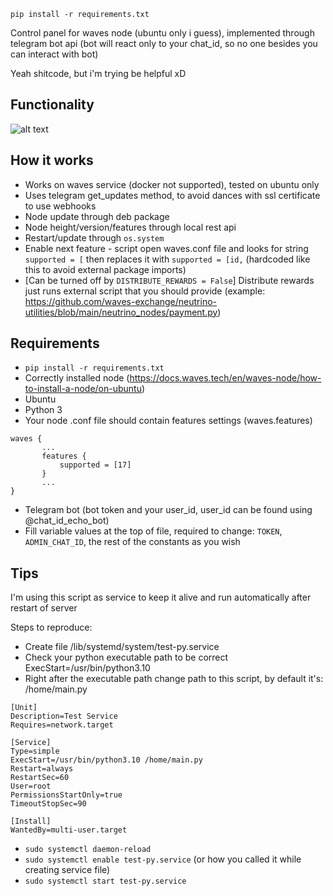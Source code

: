 ```pip install -r requirements.txt```

Control panel for waves node (ubuntu only i guess), implemented through telegram bot api (bot will react only to your chat_id, so no one besides you can interact with bot)

Yeah shitcode, but i'm trying be helpful xD

## Functionality
![alt text](https://i.ibb.co/C1BwMbJ/image.png)

## How it works

- Works on waves service (docker not supported), tested on ubuntu only
- Uses telegram get_updates method, to avoid dances with ssl certificate to use webhooks
- Node update through deb package
- Node height/version/features through local rest api
- Restart/update through ```os.system```
- Enable next feature - script open waves.conf file and looks for string ```supported = [``` then replaces it with ```supported = [id,``` (hardcoded like this to avoid external package imports)
- [Can be turned off by ```DISTRIBUTE_REWARDS = False```] Distribute rewards just runs external script that you should provide (example: https://github.com/waves-exchange/neutrino-utilities/blob/main/neutrino_nodes/payment.py)

## Requirements
- ``pip install -r requirements.txt``
- Correctly installed node (https://docs.waves.tech/en/waves-node/how-to-install-a-node/on-ubuntu)
- Ubuntu
- Python 3
- Your node .conf file should contain features settings (waves.features)
```
waves {
       ...
       features {
           supported = [17]
       }
       ...
} 
```
- Telegram bot (bot token and your user_id, user_id can be found using @chat_id_echo_bot)
- Fill variable values at the top of file, required to change: ```TOKEN```, ```ADMIN_CHAT_ID```, the rest of the constants as you wish

## Tips
I'm using this script as service to keep it alive and run automatically after restart of server

Steps to reproduce:
- Create file /lib/systemd/system/test-py.service
- Check your python executable path to be correct ExecStart=/usr/bin/python3.10
- Right after the executable path change path to this script, by default it's: /home/main.py
```
[Unit]
Description=Test Service
Requires=network.target

[Service]
Type=simple
ExecStart=/usr/bin/python3.10 /home/main.py
Restart=always
RestartSec=60
User=root
PermissionsStartOnly=true
TimeoutStopSec=90

[Install]
WantedBy=multi-user.target
```
- ```sudo systemctl daemon-reload```
- ```sudo systemctl enable test-py.service``` (or how you called it while creating service file)
- ```sudo systemctl start test-py.service```